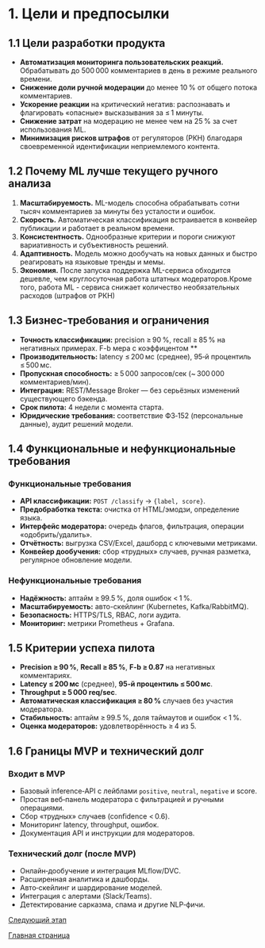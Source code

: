 # 1. Цели и предпосылки

## 1.1 Цели разработки продукта

* **Автоматизация мониторинга пользовательских реакций.** Обрабатывать до 500 000 комментариев в день в режиме реального времени.
* **Снижение доли ручной модерации** до менее 10 % от общего потока комментариев.
* **Ускорение реакции** на критический негатив: распознавать и флагировать «опасные» высказывания за ≤ 1 минуты.
* **Снижение затрат** на модерацию не менее чем на 25 % за счет использования ML.
* **Минимизация рисков штрафов** от регуляторов (РКН) благодаря своевременной идентификации неприемлемого контента.

## 1.2 Почему ML лучше текущего ручного анализа

1. **Масштабируемость.** ML-модель способна обрабатывать сотни тысяч комментариев за минуты без усталости и ошибок.
2. **Скорость.** Автоматическая классификация встраивается в конвейер публикации и работает в реальном времени.
3. **Консистентность.** Однообразные критерии и пороги снижуют вариативность и субъективность решений.
4. **Адаптивность.** Модель можно дообучать на новых данных и быстро реагировать на языковые тренды и мемы.
5. **Экономия.** После запуска поддержка ML-сервиса обходится дешевле, чем круглосуточная работа штатных модераторов.Кроме того, работа ML - сервиса снижает количество необязательных расходов (штрафов от РКН)

## 1.3 Бизнес-требования и ограничения

* **Точность классификации:** precision ≥ 90 %, recall ≥ 85 % на негативных примерах. F-b мера с коэффицентом **
* **Производительность:** latency ≤ 200 мс (среднее), 95‑й процентиль ≤ 500 мс.
* **Пропускная способность:** ≥ 5 000 запросов/сек (\~ 300 000 комментариев/мин).
* **Интеграция:** REST/Message Broker — без серьёзных изменений существующего бэкенда.
* **Срок пилота:** 4 недели с момента старта.
* **Юридические требования:** соответствие ФЗ‑152 (персональные данные), аудит решений модели.

## 1.4 Функциональные и нефункциональные требования

### Функциональные требования

* **API классификации:** `POST /classify` → `{label, score}`.
* **Предобработка текста:** очистка от HTML/эмодзи, определение языка.
* **Интерфейс модератора:** очередь флагов, фильтрация, операции «одобрить/удалить».
* **Отчётность:** выгрузка CSV/Excel, дашборд с ключевыми метриками.
* **Конвейер дообучения:** сбор «трудных» случаев, ручная разметка, регулярное обновление модели.

### Нефункциональные требования

* **Надёжность:** аптайм ≥ 99.5 %, доля ошибок < 1 %.
* **Масштабируемость:** авто-скейлинг (Kubernetes, Kafka/RabbitMQ).
* **Безопасность:** HTTPS/TLS, RBAC, логи аудита.
* **Мониторинг:** метрики Prometheus + Grafana.

## 1.5 Критерии успеха пилота

* **Precision ≥ 90 %**, **Recall ≥ 85 %**, **F-b ≥ 0.87** на негативных комментариях.
* **Latency ≤ 200 мс** (среднее), **95‑й процентиль ≤ 500 мс**.
* **Throughput ≥ 5 000 req/sec**.
* **Автоматическая классификация ≥ 80 %** случаев без участия модератора.
* **Стабильность:** аптайм ≥ 99.5 %, доля таймаутов и ошибок < 1 %.
* **Оценка модераторов:** удовлетворённость ≥ 4 из 5.

## 1.6 Границы MVP и технический долг

### Входит в MVP

* Базовый inference‑API с лейблами `positive`, `neutral`, `negative` и score.
* Простая веб‑панель модератора с фильтрацией и ручными операциями.
* Сбор «трудных» случаев (confidence < 0.6).
* Мониторинг latency, throughput, ошибок.
* Документация API и инструкции для модераторов.

### Технический долг (после MVP)

* Онлайн‑дообучение и интеграция MLflow/DVC.
* Расширенная аналитика и дашборды.
* Авто‑скейлинг и шардирование моделей.
* Интеграция с алертами (Slack/Teams).
* Детектирование сарказма, спама и другие NLP‑фичи.

[Следующий этап](Ml_system_design/2_Methodology.md)

[Главная страница](master.md)

